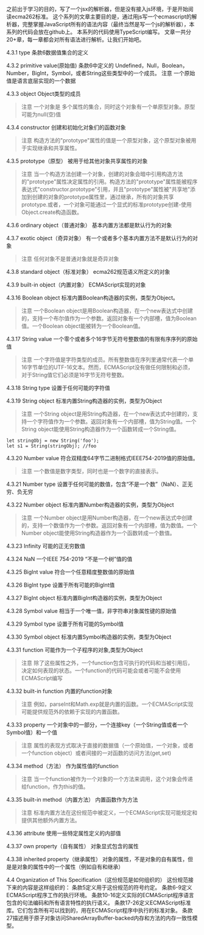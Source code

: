 之前出于学习的目的，写了一个jsx的解析器，但是没有接入js环境，于是开始阅读ecma262标准。
这个系列的文章主要目的是，通过用js写一个ecmascript的解析器，完整掌握JavaScript所有的语法内容（最终当然是写一个js的解析器），本系列的代码会放在github上。
本系列的代码使用TypeScript编写。
文章一共分20+章，每一章都会对所有语法进行解析。让我们开始吧。

4.3.1 type
条款6数据值集合的定义

4.3.2 primitive value(原始值)
条款6中定义的 Undefined，Null，Boolean，Number，BigInt，Symbol，或者String这些类型中的一个成员。
注意 一个原始值是语言底层实现的一个数据

4.3.3 object
Object类型的成员
>注意 一个对象是 多个属性的集合，同时这个对象有一个单原型对象。原型可能为null(空)值

4.3.4 constructor
创建和初始化对象们的函数对象
>注意 构造方法的"prototype"属性的值是一个原型对象，这个原型对象被用于实现继承和共享属性。

4.3.5 prototype（原型）
被用于给其他对象共享属性的对象
>注意 当一个构造方法创建一个对象，创建的对象会暗中引用构造方法的"prototype"属性决定属性的引用。构造方法的"prototype"属性能被程序表达式"constructor.prototype"引用，并且"prototype"属性被"共享地"添加到创建的对象的prototype属性里，通过继承，所有的对象共享prototype.或者，一个对象可能通过一个显式的标准prototype创建-使用Object.create构造函数。

4.3.6 ordinary object（普通对象）
基本内置方法都是默认行为的对象

4.3.7 exotic object（奇异对象）
有一个或者多个基本内置方法不是默认行为的对象
>注意 任何对象不是普通对象就是奇异对象

4.3.8 standard object（标准对象）
ecma262规范语义所定义的对象

4.3.9 built-in object（内置对象）
ECMAScript实现的对象

4.3.16 Boolean object
标准内置Boolean构造器的实例，类型为Object。
>注意 一个Boolean object是用Boolean构造器，在一个new表达式中创建的，支持一个布尔值作为一个参数。返回对象有一个内部槽，值为Boolean值。一个Boolean object能被转为一个Boolean值。

4.3.17 String value
一个零个或者多个16字节无符号整数值的有限有序序列的原始值
>注意 一个字符值是字符类型的成员。所有整数值在序列里通常代表一个单16字节单位的UTF-16文本。然而，ECMAScript没有做任何限制和必须，对于String值它们必须是16字节无符号整数。

4.3.18 String type
设置于任何可能的字符值

4.3.19 String object
标准内置String构造器的实例，类型为Object
>注意 一个String object是用String构造器，在一个new表达式中创建的，支持一个字符值作为一个参数。返回对象有一个内部槽，值为String值。一个String object能使用String构造器作为一个函数转成一个String值。
```
let stringObj = new String('foo');
let s1 = String(stringObj); //foo
```

4.3.20 Number value
符合双精度64字节二进制格式IEEE754-2019值的原始值。
>注意 一个数值是数字类型，同时也是一个数字的直接表示。

4.3.21 Number type
设置于任何可能的数值，包含“不是一个数”（NaN）、正无穷、负无穷

4.3.22 Number object
标准内置Number构造器的实例，类型为Object
>注意 一个Number object是用Number构造器，在一个new表达式中创建的，支持一个数值作为一个参数。返回对象有一个内部槽，值为数值。一个Number object能使用String构造器作为一个函数转成一个数值。

4.3.23 Infinity
可能的正无穷数值

4.3.24 NaN
一个IEEE 754-2019 “不是一个树”值的值

4.3.25 BigInt value
符合一个任意精度整数值的原始值

4.3.26 BigInt type
设置于所有可能的BigInt值

4.3.27 BigInt object
标准内置BigInt构造器的实例，类型为Object

4.3.28 Symbol value
相当于一个唯一值，非字符串对象属性键的原始值

4.3.29 Symbol type
设置于所有可能的Symbol值

4.3.30 Symbol object
标准内置Symbol构造器的实例，类型为Object

4.3.31 function
可能作为一个子程序的对象,类型为Object
>注意 除了这些属性之外，一个function包含可执行的代码和当被引用后，决定如何表现的状态。一个function的代码可能会或者可能不会使用ECMAScript编写

4.3.32 built-in function
内置的function对象
>注意 例如，parseInt和Math.exp就是内置的函数。一个ECMAScript实现可能提供规范外的依赖于实现的内置函数。

4.3.33 property
一个对象中的一部分，一个连接key（一个String值或者一个Symbol值）和一个值
>注意 属性的表现方式取决于直接的数据值（一个原始值，一个对象，或者一个function object）或者间接的一对函数的访问方法(get,set)

4.3.34 method（方法）
作为属性值的function
>注意 当一个function被作为一个对象的一个方法来调用，这个对象会传递给function，作为this的值。

4.3.35 built-in method（内置方法）
内置函数作为方法
>注意 标准内置方法在这份规范中被定义，一个ECMAScript实现可能规定和提供其他额外内置方法。

4.3.36 attribute
使用一些特定属性定义的内部值

4.3.37 own property（自有属性）
对象显式包含的属性

4.3.38 inherited property（继承属性）
对象的属性，不是对象的自有属性，但是是对象的属性中的一个属性（例如自有和继承）

4.4 Organization of This Specification（这份规范是如何组织的）
这份规范接下来的内容是这样组织的：
条款5定义用于这份规范的符号约定。
条款6-9定义ECMAScript程序工作的执行环境。
条款10-16定义实际的ECMAScript程序语言包含的句法编码和所有语言特性的执行语义。
条款17-26定义ECMAScript标准库。它们包含所有可以找到的，用在ECMAScript程序中执行的标准对象。
条款27描述用于原子对象访问SharedArrayBuffer-backed内存和方法的内存一致性模型。










